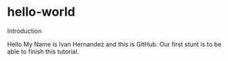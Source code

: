 # hello-world
Introduction

Hello My Name is Ivan Hernandez and this is GitHub. 
Our first stunt is to be able to finish this tutorial.
